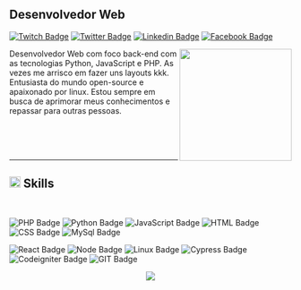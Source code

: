 ## Desenvolvedor Web

[![Twitch Badge](https://img.shields.io/badge/-twitch-%239146FF?style=for-the-badge&logo=twitch&logoColor=white)](https://www.twitch.tv/kastr0walker)
[![Twitter Badge](https://img.shields.io/badge/-twitter-%231DA1F2?style=for-the-badge&logo=twitter&logoColor=white)](https://twitter.com/kastrowalker)
[![Linkedin Badge](https://img.shields.io/badge/-linkedin-%230077B5?style=for-the-badge&logo=linkedin&logoColor=white)](https://www.linkedin.com/in/kastrowalker/)
[![Facebook Badge](https://img.shields.io/badge/-Facebook-%231877F2?style=for-the-badge&logo=facebook&logoColor=white)](https://www.facebook.com/profile.php?id=100006781810430)

<img align="right" width="200px" src="https://media.giphy.com/media/JIX9t2j0ZTN9S/giphy.gif">

<p>
Desenvolvedor Web com foco back-end com as tecnologias Python, JavaScript e PHP. As vezes me arrisco em fazer uns layouts kkk. Entusiasta do mundo open-source e apaixonado por linux. Estou sempre em busca de aprimorar meus conhecimentos e repassar para outras pessoas.
</p>

<br>
<br>
<br>

---

## <img class="emoji" alt="hammer_and_wrench" height="20" width="20" src="https://github.githubassets.com/images/icons/emoji/unicode/1f6e0.png"> Skills

<br>

<div>

![PHP Badge](https://img.shields.io/badge/-php-%23777BB4?logo=php&logoColor=white)
![Python Badge](https://img.shields.io/badge/-python-%233776AB?logo=python&logoColor=white)
![JavaScript Badge](https://img.shields.io/badge/-JavaScript-%23F7DF1E?logo=javascript&logoColor=white)
![HTML Badge](https://img.shields.io/badge/-HTML-%23E34F26?logo=html5&logoColor=white)
![CSS Badge](https://img.shields.io/badge/-CSS-%231572B6?logo=css3&logoColor=white)
![MySql Badge](https://img.shields.io/badge/-MySql-%234479A1?logo=mysql&logoColor=white)


![React Badge](https://img.shields.io/badge/-React-%2361DAFB?logo=react&logoColor=white)
![Node Badge](https://img.shields.io/badge/-Node-%23339933?logo=node.js&logoColor=white)
![Linux Badge](https://img.shields.io/badge/-linux-%23FCC624?logo=linux&logoColor=white)
![Cypress Badge](https://img.shields.io/badge/-cypress-%2317202C?logo=cypress&logoColor=white)
![Codeigniter Badge](https://img.shields.io/badge/-Codeigniter-%23EE4623?logo=codeigniter&logoColor=white)
![GIT Badge](https://img.shields.io/badge/-GIT-%23F05032?logo=git&logoColor=white)

</div>

<p align = "center">
  <img src = "https://github-readme-stats.vercel.app/api?username=kastrowalker&show_icons=true&theme=algolia&line_height=27">
</p>